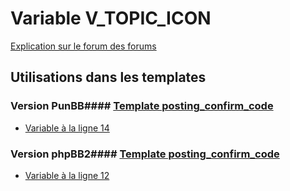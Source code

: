 # Variable V_TOPIC_ICON
[Explication sur le forum des forums](http://forum.forumactif.com/t294113-listing-des-variables#V_TOPIC_ICON)
## Utilisations dans les templates
### Version PunBB#### [Template posting_confirm_code](punbb/posting_confirm_code.md)
* [Variable à la ligne 14](../punbb/posting_confirm_code.tpl#L14)
### Version phpBB2#### [Template posting_confirm_code](subsilver/posting_confirm_code.md)
* [Variable à la ligne 12](../subsilver/posting_confirm_code.tpl#L12)